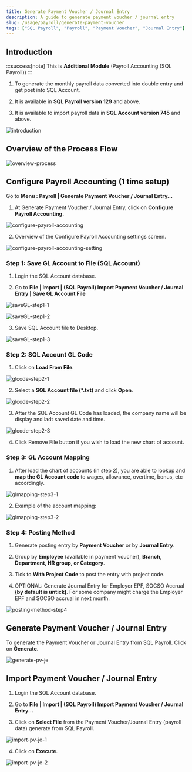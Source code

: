 ```yaml
---
title: Generate Payment Voucher / Journal Entry
description: A guide to generate payment voucher / journal entry
slug: /usage/payroll/generate-payment-voucher
tags: ["SQL Payroll", "Payroll", "Payment Voucher", "Journal Entry"]
---
```


## Introduction

:::success[note]
This is **Additional Module** (Payroll Accounting (SQL Payroll))
:::

1. To generate the monthly payroll data converted into double entry and get post into SQL Account.

2. It is available in **SQL Payroll version 129** and above.

3. It is available to import payroll data in **SQL Account version 745** and above.

![introduction](../../../static/img/usage/payroll/generate-payment-voucher/introduction.jpg)

## Overview of the Process Flow

![overview-process](../../../static/img/usage/payroll/generate-payment-voucher/overview-process.jpg)

## Configure Payroll Accounting (1 time setup)

Go to **Menu : Payroll | Generate Payment Voucher / Journal Entry...**

1. At Generate Payment Voucher / Journal Entry, click on **Configure Payroll Accounting.**

![configure-payroll-accounting](../../../static/img/usage/payroll/generate-payment-voucher/configure-payroll-accounting.jpg)

2. Overview of the Configure Payroll Accounting settings screen.

![configure-payroll-accounting-setting](../../../static/img/usage/payroll/generate-payment-voucher/configure-payroll-accounting-setting.jpg)

### Step 1: Save GL Account to File (SQL Account)

1. Login the SQL Account database.

2. Go to **File | Import | (SQL Payroll) Import Payment Voucher / Journal Entry | Save GL Account File**

![saveGL-step1-1](../../../static/img/usage/payroll/generate-payment-voucher/saveGL-step1-1.png)

![saveGL-step1-2](../../../static/img/usage/payroll/generate-payment-voucher/saveGL-step1-2.png)

3. Save SQL Account file to Desktop.

![saveGL-step1-3](../../../static/img/usage/payroll/generate-payment-voucher/saveGL-step1-3.jpg)

### Step 2: SQL Account GL Code

1. Click on **Load From File**.

![glcode-step2-1](../../../static/img/usage/payroll/generate-payment-voucher/glcode-step2-1.jpg)

2. Select a **SQL Account file (*.txt)** and click **Open**.

![glcode-step2-2](../../../static/img/usage/payroll/generate-payment-voucher/glcode-step2-2.jpg)

3. After the SQL Account GL Code has loaded, the company name will be display and ladt saved date and time.

![glcode-step2-3](../../../static/img/usage/payroll/generate-payment-voucher/glcode-step2-3.jpg)

4. Click Remove File button if you wish to load the new chart of account.

### Step 3: GL Account Mapping

1. After load the chart of accounts (in step 2), you are able to lookup and **map the GL Account code** to wages, allowance, overtime, bonus, etc accordingly.

![glmapping-step3-1](../../../static/img/usage/payroll/generate-payment-voucher/glmapping-step3-1.jpg)

2. Example of the account mapping:

![glmapping-step3-2](../../../static/img/usage/payroll/generate-payment-voucher/glmapping-step3-2.png)

### Step 4: Posting Method

1. Generate posting entry by **Payment Voucher** or by **Journal Entry**.

2. Group by **Employee** (available in payment voucher), **Branch, Department, HR group, or Category**.

3. Tick to **With Project Code** to post the entry with project code.

4. OPTIONAL: Generate Journal Entry for Employer EPF, SOCSO Accrual **(by default is untick)**. For some company might charge the Employer EPF and SOCSO accrual in next month.

![posting-method-step4](../../../static/img/usage/payroll/generate-payment-voucher/posting-method-step4.jpg)

## Generate Payment Voucher / Journal Entry

To generate the Payment Voucher or Journal Entry from SQL Payroll. Click on **Generate**.

![generate-pv-je](../../../static/img/usage/payroll/generate-payment-voucher/generate-pv-je.jpg)

## Import Payment Voucher / Journal Entry

1. Login the SQL Account database.

2. Go to **File | Import | (SQL Payroll) Import Payment Voucher / Journal Entry...**

3. Click on **Select File** from the Payment Voucher/Journal Entry (payroll data) generate from SQL Payroll.

![import-pv-je-1](../../../static/img/usage/payroll/generate-payment-voucher/import-pv-je-1.jpg)

4. Click on **Execute**.

![import-pv-je-2](../../../static/img/usage/payroll/generate-payment-voucher/import-pv-je-2.jpg)
